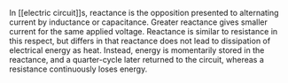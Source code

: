 In [[electric circuit]]s, reactance is the opposition presented to alternating current by inductance or capacitance. Greater reactance gives smaller current for the same applied voltage. Reactance is similar to resistance in this respect, but differs in that reactance does not lead to dissipation of electrical energy as heat. Instead, energy is momentarily stored in the reactance, and a quarter-cycle later returned to the circuit, whereas a resistance continuously loses energy.